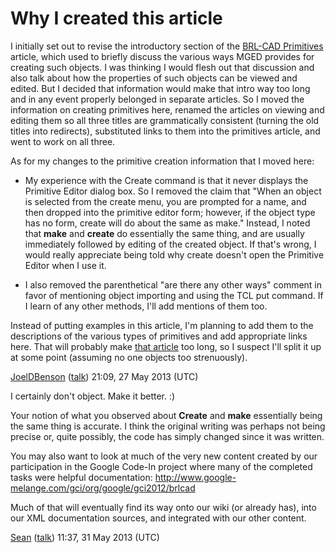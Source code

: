 # Why I created this article

I initially set out to revise the introductory section of the [BRL-CAD
Primitives](BRL-CAD_Primitives "wikilink") article, which used to
briefly discuss the various ways MGED provides for creating such
objects. I was thinking I would flesh out that discussion and also talk
about how the properties of such objects can be viewed and edited. But I
decided that information would make that intro way too long and in any
event properly belonged in separate articles. So I moved the information
on creating primitives here, renamed the articles on viewing and editing
them so all three titles are grammatically consistent (turning the old
titles into redirects), substituted links to them into the primitives
article, and went to work on all three.

As for my changes to the primitive creation information that I moved
here:

-   My experience with the Create command is that it never displays the
    Primitive Editor dialog box. So I removed the claim that "When an
    object is selected from the create menu, you are prompted for a
    name, and then dropped into the primitive editor form; however, if
    the object type has no form, create will do about the same as make."
    Instead, I noted that **make** and **create** do essentially the
    same thing, and are usually immediately followed by editing of the
    created object. If that's wrong, I would really appreciate being
    told why create doesn't open the Primitive Editor when I use it.

<!-- -->

-   I also removed the parenthetical "are there any other ways" comment
    in favor of mentioning object importing and using the TCL put
    command. If I learn of any other methods, I'll add mentions of them
    too.

Instead of putting examples in this article, I'm planning to add them to
the descriptions of the various types of primitives and add appropriate
links here. That will probably make [that
article](BRL-CAD_Primitives "wikilink") too long, so I suspect I'll
split it up at some point (assuming no one objects too strenuously).

[JoelDBenson](User:JoelDBenson "wikilink")
([talk](User_talk:JoelDBenson "wikilink")) 21:09, 27 May 2013 (UTC)

I certainly don't object. Make it better. :)

Your notion of what you observed about **Create** and **make**
essentially being the same thing is accurate. I think the original
writing was perhaps not being precise or, quite possibly, the code has
simply changed since it was written.

You may also want to look at much of the very new content created by our
participation in the Google Code-In project where many of the completed
tasks were helpful documentation:
<http://www.google-melange.com/gci/org/google/gci2012/brlcad>

Much of that will eventually find its way onto our wiki (or already
has), into our XML documentation sources, and integrated with our other
content.

[Sean](User:Sean "wikilink") ([talk](User_talk:Sean "wikilink")) 11:37,
31 May 2013 (UTC)